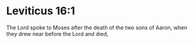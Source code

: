 # Leviticus 16:1

The Lord spoke to Moses after the death of the two sons of Aaron, when they drew near before the Lord and died,
